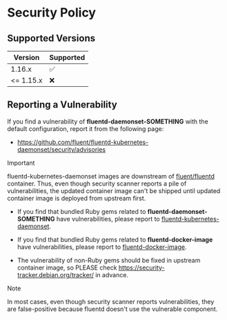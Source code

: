 # Security Policy

## Supported Versions

| Version   | Supported          |
|-----------|--------------------|
| 1.16.x    | :white_check_mark: |
| <= 1.15.x | :x:                |

## Reporting a Vulnerability

If you find a vulnerability of **fluentd-daemonset-SOMETHING** with the default configuration, report it from the following page:

* https://github.com/fluent/fluentd-kubernetes-daemonset/security/advisories

> [!IMPORTANT]
> fluentd-kubernetes-daemonset images are downstream of [fluent/fluentd](https://hub.docker.com/r/fluent/fluentd) container.
> Thus, even though security scanner reports a pile of vulnerabilities, the updated container image can't be shipped
> until updated container image is deployed from upstream first.

* If you find that bundled Ruby gems related to **fluentd-daemonset-SOMETHING** have vulnerabilities, please report to [fluentd-kubernetes-daemonset](https://github.com/fluent/fluentd-kubernetes-daemonset/issues/new).

* If you find that bundled Ruby gems related to **fluentd-docker-image** have vulnerabilities, please report to [fluentd-docker-image](https://github.com/fluent/fluentd-docker-image/issues/new).

* The vulnerability of non-Ruby gems should be fixed in upstream container image, so PLEASE check https://security-tracker.debian.org/tracker/ in advance.

> [!NOTE]
> In most cases, even though security scanner reports vulnerabilities, they are false-positive because fluentd doesn't use the vulnerable component.
